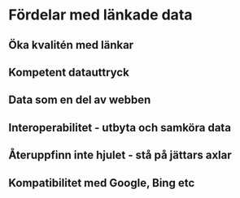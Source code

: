 Fördelar med länkade data
=========================

Öka kvalitén med länkar
-----------------------

Kompetent datauttryck
---------------------

Data som en del av webben
-------------------------

Interoperabilitet - utbyta och samköra data
-------------------------------------------

Återuppfinn inte hjulet - stå på jättars axlar
----------------------------------------------

Kompatibilitet med Google, Bing etc
-----------------------------------
